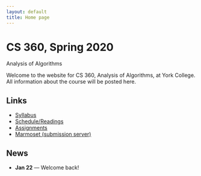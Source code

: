 ```yaml
---
layout: default
title: Home page
---
```


# CS 360, Spring 2020

<div id="subtitle">Analysis of Algorithms</div>

Welcome to the website for CS 360, Analysis of Algorithms, at York College.  All information about the course will be posted here.

## Links

* [Syllabus](syllabus.html)
* [Schedule/Readings](schedule.html)
* [Assignments](assign/index.html)
* [Marmoset (submission server)](https://cs.ycp.edu/marmoset)

## News

* **Jan 22** &mdash; Welcome back!

<!--
* **Jan 23** - Welcome back!
* **Feb 4** - [Assignment 1](assign/assign01.html) Due
* **Feb 11** - [Assignment 2](assign/assign02.html) Due
* **Feb 13 - EXAM I. Take home due in class Monday, Feb 18**
* **Feb 25** - [Assignment 3](assign/assign03.html) Due
* **Mar 1** - [Assignment 4](assign/assign04.html) Due
* **Mar 4, 6, 8 - NO CLASS (Winter Break)**
* **Mar 15 - EXAM II. Take home due in class Wed, Mar 20**
* **Updated Mar 22** - [Empirical Comparison Report](assign/emp_comp.html) Due
* **Mar 27** - [Assignment 5](assign/assign05.html) Due
* **Apr 3** - [Assignment 6](assign/assign06.html) Due
* **Apr 8** - [Assignment 7](assign/assign07.html) Due
* **Apr 10 - EXAM III. Take home due in class Wednesday, Apr 17**
* **Apr 19, 22 - NO CLASS (Spring Break)**
* **Apr 24** - [Assignment 8](assign/assign08.html) Due
* **May 1** - [Assignment 9](assign/assign09.html) Due
* **May 3 - EXAM IV. Take home due in class Wed, May 8**
* **May 13, 15 -** [Final Project](assign/finalproj.html) **Due.** Upload a .pdf to [Marmoset](https://cs.ycp.edu/marmoset/login) by 5pm on 5/15 for the final report.
-->